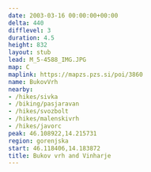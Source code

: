 ```yaml
---
date: 2003-03-16 00:00:00+00:00
delta: 440
difflevel: 3
duration: 4.5
height: 832
layout: stub
lead: M_5-4588_IMG.JPG
map: C
maplink: https://mapzs.pzs.si/poi/3860
name: BukovVrh
nearby:
- /hikes/sivka
- /biking/pasjaravan
- /hikes/svozbolt
- /hikes/malenskivrh
- /hikes/javorc
peak: 46.108922,14.215731
region: gorenjska
start: 46.118406,14.183872
title: Bukov vrh and Vinharje
---
```

